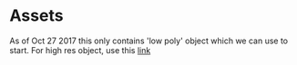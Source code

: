 # Assets

As of Oct 27 2017 this only contains 'low poly' object which we can use to start. For high res object, use this [link](https://www.dropbox.com/sh/abb584fhf104bcy/AAAP8MKp7TMl6TYjYGz96Uzza?dl=0)
